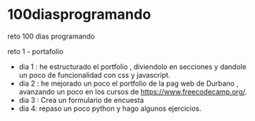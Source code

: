 # 100diasprogramando

reto 100 dias programando

reto 1 - portafolio 



- dia 1 : he estructurado el portfolio , diviendolo en secciones y dandole un poco de funcionalidad con css y javascript.
- dia 2 : he mejorado un poco el portfolio de la pag web de Durbano , avanzando un poco en los cursos de https://www.freecodecamp.org/.
- dia 3 : Crea un formulario de encuesta
- dia 4: repaso un poco python y hago algunos ejercicios.
